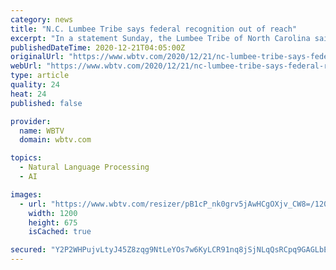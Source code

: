 ```yaml
---
category: news
title: "N.C. Lumbee Tribe says federal recognition out of reach"
excerpt: "In a statement Sunday, the Lumbee Tribe of North Carolina said legislation to be federally recognized did not go through."
publishedDateTime: 2020-12-21T04:05:00Z
originalUrl: "https://www.wbtv.com/2020/12/21/nc-lumbee-tribe-says-federal-recognition-out-reach/"
webUrl: "https://www.wbtv.com/2020/12/21/nc-lumbee-tribe-says-federal-recognition-out-reach/"
type: article
quality: 24
heat: 24
published: false

provider:
  name: WBTV
  domain: wbtv.com

topics:
  - Natural Language Processing
  - AI

images:
  - url: "https://www.wbtv.com/resizer/pB1cP_nk0grv5jAwHCgOXjv_CW8=/1200x0/cloudfront-us-east-1.images.arcpublishing.com/raycom/ZITXW5B5NNFNRPWYCQN6PJECYQ.jpg"
    width: 1200
    height: 675
    isCached: true

secured: "Y2P2WHPujvLtyJ45Z8zqg9NtLeYOs7w6KyLCR91nq8jSjNLqQsRCpq9GAGLbEZIphnIpXm0pFjflt6tCJnFgtwuljhf+eT4a+Q1aCzrjRXVFwqbeicDemNnFuXlPYgGvuF+yCZJP1NH2HrvGvU29hwSSMDSuj4Oh1k6nkOunQndJfOJNnzXzjSfq/h5v88WAUvWKwF+mUnla3foHyEoCnMHvU0Mv8BNIHjHakYwe9ou5tZkUkLZClzUbD1cmInWrMfQANCzrMBL+IcJljFg3DtKSvB1RTsALN2gxUxB1J1nZBYXwH7d7/GZNhh2D3p+20rSr4WMFV6DO8J/PlKYT2PyhmAyk47o1mr37bpH4Zzk=;924vzqDyrQ4iRumaV1nBNg=="
---
```


